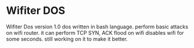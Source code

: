 # Wifiter DOS

Wifiter Dos version 1.0
dos written in bash language.
perform basic attacks on wifi router.
it can perform TCP SYN, ACK flood on wifi
disables wifi for some seconds.
still working on it to make it better. 

